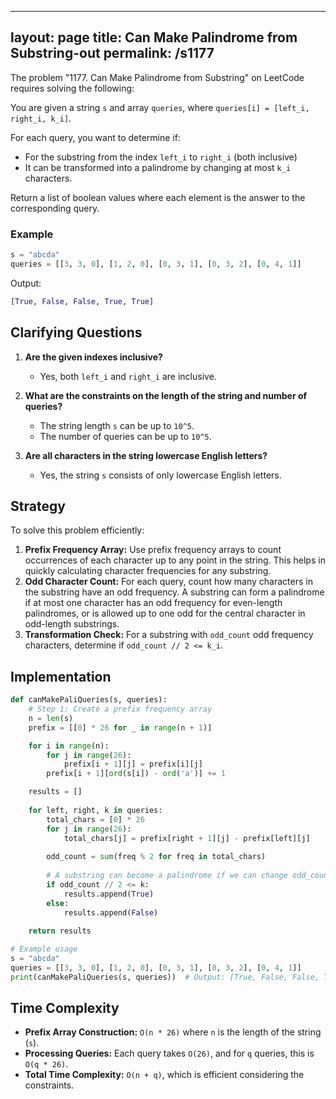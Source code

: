
---
layout: page
title:  Can Make Palindrome from Substring-out
permalink: /s1177
---

The problem "1177. Can Make Palindrome from Substring" on LeetCode requires solving the following:

You are given a string `s` and array `queries`, where `queries[i] = [left_i, right_i, k_i]`. 

For each query, you want to determine if:
- For the substring from the index `left_i` to `right_i` (both inclusive)
- It can be transformed into a palindrome by changing at most `k_i` characters.

Return a list of boolean values where each element is the answer to the corresponding query.

### Example
```python
s = "abcda"
queries = [[3, 3, 0], [1, 2, 0], [0, 3, 1], [0, 3, 2], [0, 4, 1]]
```
Output:
```python
[True, False, False, True, True]
```

## Clarifying Questions

1. **Are the given indexes inclusive?**
   - Yes, both `left_i` and `right_i` are inclusive.

2. **What are the constraints on the length of the string and number of queries?**
   - The string length `s` can be up to `10^5`.
   - The number of queries can be up to `10^5`.

3. **Are all characters in the string lowercase English letters?**
   - Yes, the string `s` consists of only lowercase English letters.

## Strategy

To solve this problem efficiently:
1. **Prefix Frequency Array:** Use prefix frequency arrays to count occurrences of each character up to any point in the string. This helps in quickly calculating character frequencies for any substring.
2. **Odd Character Count:** For each query, count how many characters in the substring have an odd frequency. A substring can form a palindrome if at most one character has an odd frequency for even-length palindromes, or is allowed up to one odd for the central character in odd-length substrings.
3. **Transformation Check:** For a substring with `odd_count` odd frequency characters, determine if `odd_count // 2 <= k_i`. 

## Implementation

```python
def canMakePaliQueries(s, queries):
    # Step 1: Create a prefix frequency array
    n = len(s)
    prefix = [[0] * 26 for _ in range(n + 1)]

    for i in range(n):
        for j in range(26):
            prefix[i + 1][j] = prefix[i][j]
        prefix[i + 1][ord(s[i]) - ord('a')] += 1

    results = []
    
    for left, right, k in queries:
        total_chars = [0] * 26
        for j in range(26):
            total_chars[j] = prefix[right + 1][j] - prefix[left][j]
        
        odd_count = sum(freq % 2 for freq in total_chars)
        
        # A substring can become a palindrome if we can change odd_count // 2 characters
        if odd_count // 2 <= k:
            results.append(True)
        else:
            results.append(False)
    
    return results

# Example usage
s = "abcda"
queries = [[3, 3, 0], [1, 2, 0], [0, 3, 1], [0, 3, 2], [0, 4, 1]]
print(canMakePaliQueries(s, queries))  # Output: [True, False, False, True, True]
```

## Time Complexity

- **Prefix Array Construction:** `O(n * 26)` where `n` is the length of the string (`s`).
- **Processing Queries:** Each query takes `O(26)`, and for `q` queries, this is `O(q * 26)`.
- **Total Time Complexity:** `O(n + q)`, which is efficient considering the constraints.